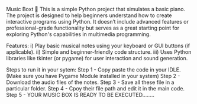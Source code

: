Music Boxt 🎹
This is a simple Python project that simulates a basic piano. The project is 
designed to help beginners understand how to create interactive programs using Python. 
It doesn’t include advanced features or professional-grade functionality but serves 
as a great starting point for exploring Python's capabilities in multimedia programming.

Features: 
i)   Play basic musical notes using your keyboard or GUI buttons (if applicable).
ii)  Simple and beginner-friendly code structure.
iii) Uses Python libraries like tkinter (or pygame) for user interaction and sound generation.

Steps to run it in your sytem: 
Step 1 - Copy paste the code in your IDLE.(Make sure you have Pygame Module installed in your system)
Step 2 - Download the audio files of the notes.
Step 3 - Save all these file in a particular folder.
Step 4 - Cpoy their file path and edit it in the main code.
Step 5 - YOUR MUSIC BOX IS READY TO BE EXECUTED........
